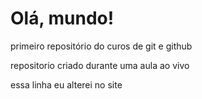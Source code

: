 # Olá, mundo!
primeiro repositório do curos de git e github

repositorio criado durante uma aula ao vivo

essa linha eu alterei no site
